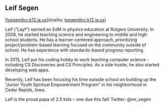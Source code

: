 ## Leif Segen

[lsegen@cr.k12.ia.us](mailto: lsegen@cr.k12.ia.us)

Leif (“Layf”) earned an EdM in physics education at Rutgers University. In 2008, he started teaching science and engineering to middle and high school students. He has a learner-centered approach, prioritizing project/problem-based learning focused on the community outside of school. He has experience with standards-based progress reporting.

In 2015, Leif put his coding hobby to work teaching computer science - including CS Discoveries and CS Principles. As a side hustle, he also started developing web apps.

Recently, Leif has been focusing his time outside school on building up the “Junior Youth Spiritual Empowerment Program” in his neighborhood in Cedar Rapids, Iowa.

Leif is the proud papa of 2.5 kids – one due this fall! Twitter: @mr_segen
